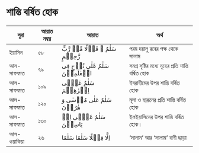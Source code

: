 # শান্তি বর্ষিত হোক
|সুরা|আয়াত নম্বর|আয়াত|অর্থ|
|---|---|---|---|
|ইয়াসিন|৫৮| سَلٰمٌ ۟ قَوۡلًا مِّنۡ رَّبٍّ رَّحِیۡمٍ|পরম দয়ালু রবের পক্ষ থেকে সালাম|
|আস-সাফফাত|৭৯|سَلٰمٌ عَلٰی نُوۡحٍ فِی الۡعٰلَمِیۡنَ|সমগ্র সৃষ্টির মধ্যে নূহের প্রতি শান্তি বর্ষিত হোক| 
|আস-সাফফাত|১০৯| سَلٰمٌ عَلٰۤی اِبۡرٰهِیۡمَ|ইবরাহীমের উপর শান্তি বৰ্ষিত হোক|
|আস-সাফফাত|১২০| سَلٰمٌ عَلٰی مُوۡسٰی وَ هٰرُوۡنَ|মূসা ও হারূনের প্রতি শান্তি বর্ষিত হোক|
|আস-সাফফাত|১৩০|    سَلٰمٌ عَلٰۤی اِلۡ یَاسِیۡنَ|ইলইয়াসিনের উপর শান্তি বৰ্ষিত হোক।|
|আস-ওয়াকিয়া|২৬| اِلَّا قِیۡلًا سَلٰمًا سَلٰمًا| ‘সালাম’ আর ‘সালাম’ বাণী ছাড়া|


